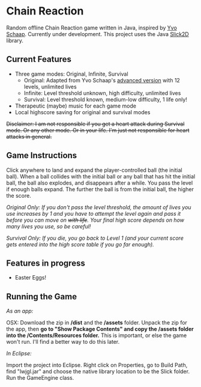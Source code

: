 # Chain Reaction
Random offline Chain Reaction game written in Java, inspired by [Yvo Schaap](http://yvoschaap.com/chainrxn/).  Currently under development. This project uses the Java [Slick2D](http://slick.ninjacave.com) library.

## Current Features
- Three game modes: Original, Infinite, Survival
  - Original: Adapted from Yvo Schaap's [advanced version](http://yvoschaap.com/chainrxnadvanced/) with 12 levels, unlimited lives
  - Infinite: Level threshold unknown, high difficulty, unlimited lives
  - Survival: Level threshold known, medium-low difficulty, 1 life only!
- Therapeutic (maybe) music for each game mode
- Local highscore saving for original and survival modes

~~Disclaimer: I am not responsible if you get a heart attack during Survival mode. Or any other mode. Or in your life. I'm just not responsible for heart attacks in general.~~


## Game Instructions
Click anywhere to land and expand the player-controlled ball (the initial ball). When a ball collides with the initial ball or any ball that has hit the initial ball, the ball also explodes, and disappears after a while. You pass the level if enough balls expand. The further the ball is from the initial ball, the higher the score. 

*Original Only:* 
*If you don't pass the level threshold, the amount of lives you use increases by 1 and you have to attempt the level again and pass it before you can move on ~~with life~~. Your final high score depends on how many lives you use, so be careful!*

*Survival Only:*
*If you die, you go back to Level 1 (and your current score gets entered into the high score table if you go far enough).*


## Features in progress
- Easter Eggs! 


## Running the Game

*As an app:*

OSX: Download the zip in **/dist** and the **/assets** folder. Unpack the zip for the app, then **go to "Show Package Contents" and copy the /assets folder into the /Contents/Resources folder.** This is important, or else the game won't run. I'll find a better way to do this later.

*In Eclipse:*

Import the project into Eclipse. Right click on Properties, go to Build Path, find "lwjgl.jar" and choose the native library location to be the Slick folder. Run the GameEngine class. 
